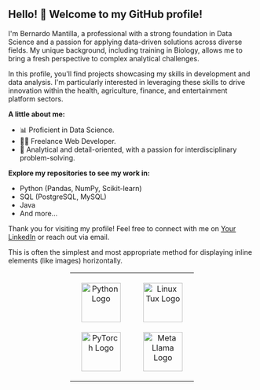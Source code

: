

## Hello! 👋 Welcome to my GitHub profile!

I'm Bernardo Mantilla, a professional with a strong foundation in Data Science and a passion for applying data-driven solutions across diverse fields. My unique background, including training in Biology, allows me to bring a fresh perspective to complex analytical challenges.

In this profile, you'll find projects showcasing my skills in development and data analysis. I'm particularly interested in leveraging these skills to drive innovation within the health, agriculture, finance, and entertainment platform sectors.

**A little about me:**

* 📊 Proficient in Data Science.
* 👨‍💻 Freelance Web Developer.
* 🌱 Analytical and detail-oriented, with a passion for interdisciplinary problem-solving.

**Explore my repositories to see my work in:**

* Python (Pandas, NumPy, Scikit-learn)
* SQL (PostgreSQL, MySQL)
* Java
* And more...

Thank you for visiting my profile! Feel free to connect with me on [Your LinkedIn](https://www.linkedin.com/in/bernardo-mantilla-afanador/) or reach out via email.
<!--
**bernytech25/bernytech25** is a ✨ _special_ ✨ repository because its `README.md` (this file) appears on your GitHub profile.

Here are some ideas to get you started:

- 🔭 I’m currently working on ...
- 🌱 I’m currently learning ...
- 👯 I’m looking to collaborate on ...
- 🤔 I’m looking for help with ...
- 💬 Ask me about ...
- 📫 How to reach me: ...
- 😄 Pronouns: ...
- ⚡ Fun fact: ...
-->

          
This is often the simplest and most appropriate method for displaying inline elements (like images) horizontally.

<div align="center">
  <table style="width: 50%; margin-left: auto; margin-right: auto; text-align: center;">
    <tr>
      <td style="padding: 10px;">
        <a href="https://www.python.org/" target="_blank" rel="noopener noreferrer">
          <img src="https://cdn.jsdelivr.net/gh/devicons/devicon@latest/icons/python/python-original-wordmark.svg" alt="Python Logo" width="80" height="80" style="margin: 10px;" />
        </a>
        <a href="https://pytorch.org/" target="_blank" rel="noopener noreferrer">
          <img src="https://cdn.jsdelivr.net/gh/devicons/devicon/icons/pytorch/pytorch-original-wordmark.svg" alt="PyTorch Logo" width="80" height="80" style="margin: 10px;" />
        </a>
      </td>
      
<td style="padding: 10px;">
        <a href="https://www.linux.org/" target="_blank" rel="noopener noreferrer">
          <img src="https://cdn.jsdelivr.net/gh/devicons/devicon@latest/icons/linux/linux-original.svg" alt="Linux Tux Logo" width="80" height="80" style="margin: 10px;" />
        </a>
        <a href="https://llama.meta.com/" target="_blank" rel="noopener noreferrer">
          <img src="https://cdn.jsdelivr.net/gh/lobehub/assets/icons/meta/meta_llama.svg" alt="Meta Llama Logo" width="80" height="80" style="margin: 10px;" />
        </a>
      </td>
    </tr>
  </table>
</div>
